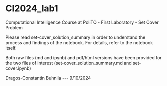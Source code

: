# CI2024_lab1
Computational Intelligence Course at PoliTO - First Laboratory - Set Cover Problem  

Please read set-cover_solution_summary in order to understand the process and findings of the notebook. For details, refer to the notebook itself.  

Both raw files (md and ipynb) and pdf/html versions have been provided for the two files of interest (set-cover_solution_summary.md and set-cover.ipynb)  

Dragos-Constantin Buhnila --- 9/10/2024
